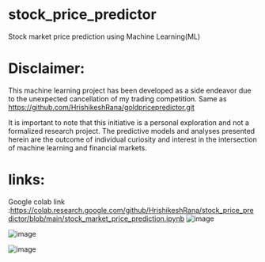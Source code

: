 # stock_price_predictor
Stock market price prediction using Machine Learning(ML)

# Disclaimer:
This machine learning project has been developed as a side endeavor due to the unexpected cancellation of my trading competition. Same as https://github.com/HrishikeshRana/goldpricepredictor.git

It is important to note that this initiative is a personal exploration and not a formalized research project. The predictive models and analyses presented herein are the outcome of individual curiosity and interest in the intersection of machine learning and financial markets.

# links:
Google colab link :https://colab.research.google.com/github/HrishikeshRana/stock_price_predictor/blob/main/stock_market_price_prediction.ipynb
![image](https://github.com/HrishikeshRana/stock_price_predictor/assets/86291466/75923cf5-bb23-43a0-91fc-a6abbea8d843)


![image](https://github.com/HrishikeshRana/stock_price_predictor/assets/86291466/2b5fa395-08f5-4c51-bcaa-cb385cf12226)


![image](https://github.com/HrishikeshRana/stock_price_predictor/assets/86291466/46a5e700-296e-4e29-aee2-9a82def1af65)
